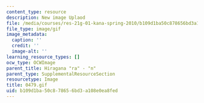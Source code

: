 ```yaml
---
content_type: resource
description: New image Uplaod
file: /media/courses/res-21g-01-kana-spring-2010/b109d1ba50c878656bd3a108e0ea8fed_0479.gif
file_type: image/gif
image_metadata:
  caption: ''
  credit: ''
  image-alt: ''
learning_resource_types: []
ocw_type: OCWImage
parent_title: Hiragana "ra" - "n"
parent_type: SupplementalResourceSection
resourcetype: Image
title: 0479.gif
uid: b109d1ba-50c8-7865-6bd3-a108e0ea8fed
---
```

